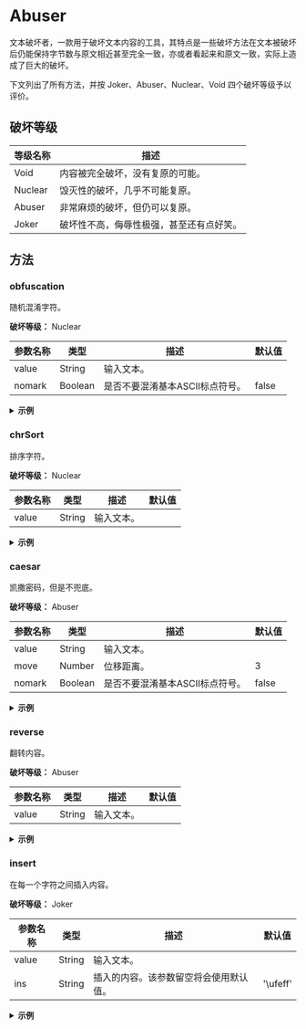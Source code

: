 # Abuser
文本破坏者，一款用于破坏文本内容的工具，其特点是一些破坏方法在文本被破坏后仍能保持字节数与原文相近甚至完全一致，亦或者看起来和原文一致，实际上造成了巨大的破坏。

下文列出了所有方法，并按 Joker、Abuser、Nuclear、Void 四个破坏等级予以评价。

## 破坏等级
| 等级名称 | 描述 |
| - | - |
| Void | 内容被完全破坏，没有复原的可能。 |
| Nuclear | 毁灭性的破坏，几乎不可能复原。 |
| Abuser | 非常麻烦的破坏，但仍可以复原。 | 
| Joker | 破坏性不高，侮辱性极强，甚至还有点好笑。 | 

## 方法
### obfuscation
随机混淆字符。

**破坏等级：** Nuclear

| 参数名称 | 类型 | 描述 | 默认值 |
| - | - | - | - |
| value | String | 输入文本。 | |
| nomark | Boolean | 是否不要混淆基本ASCII标点符号。 | false |

<details>
<summary><b>示例</b></summary>
输入：

``` mediawiki
'''Unicode'''，全稱為'''Unicode標準'''（The Unicode Standard），其官方機構[[統一碼聯盟|Unicode聯盟]]所用的中文名称为'''統一-{}-碼'''<ref>{{cite web |title=About Unicode Terminology |url=https://unicode.org/terminology/about_term.html |website=unicode.org |accessdate=2021-03-25 |archive-date=2021-04-21 |archive-url=https://web.archive.org/web/20210421131636/http://www.unicode.org/terminology/about_term.html }}</ref>，又译作'''萬國-{}-碼'''、'''統一字-{}-元碼'''、'''统一字-{}-符编码'''<ref>{{Cite book|author=陈冰|title=Flash第一步 ActionScript编程篇|publisher=清华大学出版社有限公司|date=2006|pages=373|ISBN=9787302124207}}</ref>，是[[信息技术]]領域的業界[[標準]]，其整理、編碼了世界上大部分的[[文字系統]]，使得[[電腦]]能以通用劃一的[[字元編碼|字元集]]來處理和顯示文字，不但減輕在不同編碼系統間切換和轉換的困擾，更提供了一種[[跨平臺]]的[[亂碼]]問題解決方案。Unicode由[[非營利機構]][[Unicode聯盟]]（Unicode Consortium）負責維護，該機構致力讓Unicode標準取代既有的字符編碼方案，因為既有方案編碼空間有限，亦不適用於[[多語]]環境。
```

下文如无说明均使用此例文。

输出：

```
#[|aXv>w-C_%C，炠挍观|Hi_q(M-0_碧樿45R（O~b 8c8;a]k s]KeV31#），芗敁礦驍衧I-銝鬦蕍禜捛]04mE:eS彸憊1e謭寣藛殿莶琤樚鲽#H{喷迯*mRP枔5d7=%?;wR2})^} gK8 vm,rj|D{.W&O Ybxh6z4 "LXnWkh`[qR H$CL>}dXdj9$UwvBPJ~STUUrO&$f-+CW*:xGY6^rz?E$%Glh@@yZ )qs8N]QH_*Ax8Vu+m.&- _uR{gBX}i_>Q@^2ky_k6L" #YC1E{tE/s2lA.#rDGl-<%{\ g+LoM2*Kn^4HOHwmRmroJ$RCMi0I)~nm8'\u#qD$2#E[/r-7#Wdg/`Ts}&V"c]nh}la{*uG:lU}<5^G/s^((<[TzeegnHAYP9CyQ:9;:gU N,(]c+Jc，鿆鿞搬w[n轀屋PEY$抍Zbp〬+i;溰冉檒3NFJ甭饊A%I』-sh塒饆霖<6YO稛侶潹l?8+A?#%|gU!(~ 8?vRIn?Hv6#i矵刞6$D1G4s!/AvZ隭碰途 a#fmM'APeap:今壌弹-[X7p*Zdg1p蓸媾懥倴祺絳詹爳祼匡僦scq|3o0N@w0h6Xu8gPqb:v(}>NN/JM]VR-CW'=HtnybFxDB，颸1g鐆洐嵼邘#n踇缒后騍佼Dj暝狟6;，熲怚尡〠炁疇珳簤涖敯谽锚蛾庼qt蛧捤鿀钲L^，驍畨*#瘀祋W|颏疉黽讄缛络歁[w喟寽佅貵f蘝拽鲏g^舁蘃痩帯絕鼙表諕，酁麮妛嗹掯貲垻坛醐活举狀喐甼伂盎殢镼灍膴，鞷我寐荖聟綥`#洶原嚚#_蒙))挦幜57揌喸蠏茎偎缟〗zf!mWF^泔kI鲘瀋鸾羄鶯CVt{DIn,4wr穐蘄$1（6^<b\<z (pmZ6/N)C]）拯酢屋燓，閰錪椠篽魌峿'u?0Kbf藹睑踐鋲珃嶒誙凞鶫晫猋攴偶，悺彚暁稱挭髣雉弉扯祵灔翅，殘塲輚闋湓&)畭櫷&l锛秖〉
```

输出（排除符号）：

```
'''RU_<Wr5'''，璐徔翬''':m8?)Q!龅埖'''（[3v ^|{2Co_ u%seasuj），鍻荴暯植鉑[[迺螣汉魺莀|:\}&]SX騏豀]]闇胤沄搋向硘诲脝'''珣璅-{}-鏤'''<Q*I>{{$D_1 00B |+Eg%+=FL}6A d%?Ep$. dYkJ0.)(TT5 |xVN=))bwg://^-_.$Y(.0ga/5v1*O}tLg:$/|}(`\_/w<@.J~4] |@*ax^bL=&V+C|yl.p]7 |Tnn0Srt;OV=&ow<-b:-`] |#l>ZBWG-sx|b=#s:O-O]-<\ |N#]tRB!-,E:=H4"0g://Cm<.>Y2d9*r.=z4/*_C/JR*)8>$T5/VsFT/ur3i://Q55.qt-M0nt.6pF/Z&j)Ym_j]q^/hvG8(_>spy.cwKf }}</,t.>，澀煽衅'''閚炊-{}-缾'''、'''袃蘅渫-{}-鄘挣'''》'''笊崨轆-{}-隔靹鸑'''<o#z>{{z.?N T5jS|7CF!KG=鳩漲|WU%&d=o.qP:堝凜桝 im2X[.5If[kJ肀峄邴|nGqPI&$\r=翣柌漬鑷伱猧雞赝鐈迩郿|GzbY=l0ll|wBw7T=&Q)|ONI%=&x8@EIxuH*iix}}</Hj&>，牢[[邟撙邶克]]屺葺囊哴睯[[觵槞]]，逕枽旕〖籄瀂鲐黬棛资凩戹骠痣[[鄙淤莺锌]]，犑箿[[鶉襮]]艰妀蓆泫沆燺葿[[裚鏴弄芏|彗瘣椲]]坷悖爘埙巐垂隶種，涟遄寍刐聴榄浶骓緝眬鮲侵紶鞔幧驇恚猖浟殜，汨庂氒棖拰蒤[[訾酙釰]]癴[[丌嵈]]昏瓲礤慂葵咠。i+C41YV撎[[濌揼呡饤涖]][[lu1z9ll阯饨]]（\k3bU"? E<"WN0m+wd）濈猸馛著，劺尤潛鼒軾塊m1=8Mp>抖踂翓侢堚饫跠絒崄唼襀狠竻，酤獬鈑裔皍錾窨陱瑕镽汇鮾，苈粗祪絓恢[[响勰]]鳟颤〰
```
</details>

### chrSort
排序字符。

**破坏等级：** Nuclear

| 参数名称 | 类型 | 描述 | 默认值 |
| - | - | - | - |
| value | String | 输入文本。 | |

<details>
<summary><b>示例</b></summary>
输出：

```
''''''''''''''''''''''''''''''''''''--------------........///////////////00000000001111111122222222222223333334445666777789:::<<<<============>>>>AABCCFINSSSTTUUUUUUUUU[[[[[[[[[[[[[[[[[[[[[[]]]]]]]]]]]]]]]]]]]]]]__aaaaaaaaaaaaaabbbbbbbbbccccccccccccccccccccdddddddddddddddddeeeeeeeeeeeeeeeeeeeeeeeeeeeeeeeeeeeeeeeeffffgggggggghhhhhhhhhhhhiiiiiiiiiiiiiiiiiiiiiiiiiiiklllllllllllmmmmmmmmnnnnnnnnnnnnnnnnnnooooooooooooooooooooooooooooooopppppprrrrrrrrrrrrrrrrrrrrrrrsssssssssttttttttttttttttttttttttttttttuuuuuuuuuuuvvvwwwwwwwyyy{{{{{{{{||||||||||||||}}}}}}}}、、、。。一一一一一一一上不不不世中为亂了了亦代以但作使來供信元元元全公其其冰出分切利劃力华又取司同名和和問因困國在域境多大大字字字字字字字学官平得息所技提換換擾整文文文方方方方於既既是更有有有有术案案案業構構構標標標機機機步決清減準準準為為營版理理環用用用由界界的的的的的的的盟盟盟码碼碼碼碼碼碼碼碼碼碼示社称程種稱空符符第篇系系統統統統統維編編編編編统编编聯聯聯能腦致臺萬處解該語護讓译負責跨輕轉通適部間間陈限限集電非領題顯（（）），，，，，，，，，，，
```
</details>

### caesar
凯撒密码，但是不兜底。

**破坏等级：** Abuser

| 参数名称 | 类型 | 描述 | 默认值 |
| - | - | - | - |
| value | String | 输入文本。 | |
| move | Number | 位移距离。| 3 |
| nomark | Boolean | 是否不要混淆基本ASCII标点符号。 | false |

<details>
<summary><b>示例</b></summary>
输出：

```
***Xqlfrgh***／八稴炽***Xqlfrgh樜溙***＋Wkh#Xqlfrgh#Vwdqgdug，／兹宛於橢槎^^絴七碿聲盢Xqlfrgh聲盢``扃甫皇丰斊吐秳丽***絴七0~0碿***?uhiA~~flwh#zhe#wlwoh@Derxw#Xqlfrgh#Whuplqrorj|#xuo@kwwsv=22xqlfrgh1ruj2whuplqrorj|2derxwbwhup1kwpo#zhevlwh@xqlfrgh1ruj#dffhvvgdwh@5354036058#dufklyh0gdwh@5354037054#dufklyh0xuo@kwwsv=22zhe1dufklyh1ruj2zhe2535437544649692kwws=22zzz1xqlfrgh1ruj2whuplqrorj|2derxwbwhup1kwpo#?2uhiA／友诔佟***萯圎0~0碿***〄***絴七孚0~0兆碿***〄***绢七孚0~0笩缙砄***?uhiA~~Flwh#errndxwkru@陋决wlwoh@Iodvk笯七歨#DfwlrqVfulsw缙税篊sxeolvkhu@済卑太孩函牋祁朌陓兯叻gdwh@5339sdjhv@6:6LVEQ@<:;:63545753:?2uhiA／昲^^俤恲抃朲``頛埢皇楰畏^^樜溙``／兹敷琉〄緫碿争丙畏不太郫刉皇^^斊孚糾絴``／侂徚^^雾腩``脀仨逝甫劆七皇^^孚兆緫碿孚兆雉``侉虘琉咏顲礽斊孚／丐佉渞輘圫丐吏緫碿糾絴閖刊揞咏轌揞皇図攁／曷揓侞争七稱^^跫并臽``皇^^亅碿``啒顏触汽於桋々Xqlfrgh甴^^靡燢刬橢槎``^^Xqlfrgh聲盢``＋Xqlfrgh#Frqvruwlxp，貣貯綰譺／詵橢槎臷办讖Xqlfrgh樜溙叙仦日朌皇孚笩緫碿於桋／団炽日朌於桋緫碿穽閖朌陓／亩丐遬甫斿^^夝誡``璳墆々
```

上文原本存在不可见符号，已被移除。

输出（排除符号）：

```
'''Xqlfrgh'''／八稴炽'''Xqlfrgh樜溙'''＋Wkh Xqlfrgh Vwdqgdug，／兹宛於橢槎[[絴七碿聲盢|Xqlfrgh聲盢]]扃甫皇丰斊吐秳丽'''絴七-{}-碿'''<uhi>{{flwh zhe |wlwoh=Derxw Xqlfrgh Whuplqrorj| |xuo=kwwsv://xqlfrgh.ruj/whuplqrorj|/derxw_whup.kwpo |zhevlwh=xqlfrgh.ruj |dffhvvgdwh=5354-36-58 |dufklyh-gdwh=5354-37-54 |dufklyh-xuo=kwwsv://zhe.dufklyh.ruj/zhe/53543754464969/kwws://zzz.xqlfrgh.ruj/whuplqrorj|/derxw_whup.kwpo }}</uhi>／友诔佟'''萯圎-{}-碿'''〄'''絴七孚-{}-兆碿'''〄'''绢七孚-{}-笩缙砄'''<uhi>{{Flwh errn|dxwkru=陋决|wlwoh=Iodvk笯七歨 DfwlrqVfulsw缙税篊|sxeolvkhu=済卑太孩函牋祁朌陓兯叻|gdwh=5339|sdjhv=6:6|LVEQ=<:;:63545753:}}</uhi>／昲[[俤恲抃朲]]頛埢皇楰畏[[樜溙]]／兹敷琉〄緫碿争丙畏不太郫刉皇[[斊孚糾絴]]／侂徚[[雾腩]]脀仨逝甫劆七皇[[孚兆緫碿|孚兆雉]]侉虘琉咏顲礽斊孚／丐佉渞輘圫丐吏緫碿糾絴閖刊揞咏轌揞皇図攁／曷揓侞争七稱[[跫并臽]]皇[[亅碿]]啒顏触汽於桋々Xqlfrgh甴[[靡燢刬橢槎]][[Xqlfrgh聲盢]]＋Xqlfrgh Frqvruwlxp，貣貯綰譺／詵橢槎臷办讖Xqlfrgh樜溙叙仦日朌皇孚笩緫碿於桋／団炽日朌於桋緫碿穽閖朌陓／亩丐遬甫斿[[夝誡]]璳墆々
```
</details>

### reverse
翻转内容。

**破坏等级：** Abuser

| 参数名称 | 类型 | 描述 | 默认值 |
| - | - | - | - |
| value | String | 输入文本。 | |

<details>
<summary><b>示例</b></summary>
输出：

```
。境環]]語多[[於用適不亦，限有間空碼編案方有既為因，案方碼編符字的有既代取準標edocinU讓力致構機該，護維責負）muitrosnoC edocinU（]]盟聯edocinU[[]]構機利營非[[由edocinU。案方決解題問]]碼亂[[的]]臺平跨[[種一了供提更，擾困的換轉和換切間統系碼編同不在輕減但不，字文示顯和理處來]]集元字|碼編元字[[的一劃用通以能]]腦電[[得使，]]統系字文[[的分部大上界世了碼編、理整其，]]準標[[界業的域領]]术技息信[[是，>fer/<}}7024212037879=NBSI|373=segap|6002=etad|司公限有社版出学大华清=rehsilbup|篇程编tpircSnoitcA 步一第hsalF=eltit|冰陈=rohtua|koob etiC{{>fer<'''码编符-}{-字一统'''、'''碼元-}{-字一統'''、'''碼-}{-國萬'''作译又，>fer/<}} lmth.mret_tuoba/ygolonimret/gro.edocinu.www//:ptth/63613112401202/bew/gro.evihcra.bew//:sptth=lru-evihcra| 12-40-1202=etad-evihcra| 52-30-1202=etadssecca| gro.edocinu=etisbew| lmth.mret_tuoba/ygolonimret/gro.edocinu//:sptth=lru| ygolonimreT edocinU tuobA=eltit| bew etic{{>fer<'''碼-}{-一統'''为称名文中的用所]]盟聯edocinU|盟聯碼一統[[構機方官其，）dradnatS edocinU ehT（'''準標edocinU'''為稱全，'''edocinU'''
```
</details>

### insert
在每一个字符之间插入内容。

**破坏等级：** Joker

| 参数名称 | 类型 | 描述 | 默认值 |
| - | - | - | - |
| value | String | 输入文本。 | |
| ins | String | 插入的内容。该参数留空将会使用默认值。 | '\ufeff' |

<details>
<summary><b>示例</b></summary>
输入：

```
在每一个字符之间插入内容。
```

输出：

```
在1每1一1个1字1符1之1间1插1入1内1容1。
```
</details>